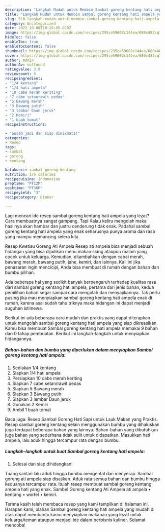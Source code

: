 ```yaml
---
description: "Langkah Mudah untuk Membin Sambal goreng kentang hati ampela yang Lezat Sekali"
title: "Langkah Mudah untuk Membin Sambal goreng kentang hati ampela yang Lezat Sekali"
slug: 518-langkah-mudah-untuk-membin-sambal-goreng-kentang-hati-ampela-yang-lezat-sekali
category: Uncategorized
date: 2022-10-08T10:28:05.820Z
image: https://img-global.cpcdn.com/recipes/295ce59602c144ea/680x482cq70/sambal-goreng-kentang-hati-ampela-foto-resep-utama.jpg
hideToc: false
enableToc: true
enableTocContent: false
thumbnail: https://img-global.cpcdn.com/recipes/295ce59602c144ea/680x482cq70/sambal-goreng-kentang-hati-ampela-foto-resep-utama.jpg
cover: https://img-global.cpcdn.com/recipes/295ce59602c144ea/680x482cq70/sambal-goreng-kentang-hati-ampela-foto-resep-utama.jpg
author: Admin
authorAv: notfound
ratingvalue: 3.9
reviewcount: 6
recipeingredient:
- "1/4 kentang"
- "1/4 hati ampela"
- "10 cabe merah keriting"
- "7 cabe setanrawit pedas"
- "5 Bawang merah"
- "3 Bawang putih"
- "3 lembar Daun jeruk"
- "2 Kemiri"
- "1 buah tomat"
recipeinstructions:

- "Sudah jadi dan siap dinikmati!"
categories:
- Resep
tags:
- sambal
- goreng
- kentang

katakunci: sambal goreng kentang 
nutrition: 176 calories
recipecuisine: Indonesian
preptime: "PT12M"
cooktime: "PT36M"
recipeyield: "3"
recipecategory: Dinner

---
```



Lagi mencari ide resep sambal goreng kentang hati ampela yang lezat? Cara membuatnya sangat gampang. Tapi Kalau keliru mengolah maka hasilnya akan hambar dan justru cenderung tidak enak. Padahal sambal goreng kentang hati ampela yang enak seharusnya punya aroma dan rasa yang mampu memancing selera kita.


Resep Kwetiau Goreng Ati Ampela Resep ati ampela bisa menjadi sebuah hidangan yang bisa dijadikan menu makan siang ataupun malam yang cocok untuk keluarga. Kemudian, ditambahkan dengan cabai merah, bawang merah, bawang putih, jahe, kemiri, dan lainnya. Kali ini jika penasaran ingin mencicipi, Anda bisa membuat di rumah dengan bahan dan bumbu pilihan.

Ada beberapa hal yang sedikit banyak berpengaruh terhadap kualitas rasa dari sambal goreng kentang hati ampela, pertama dari jenis bahan, kedua pemilihan bahan segar sampai cara mengolah dan menyajikannya. Tak perlu pusing jika mau menyiapkan sambal goreng kentang hati ampela enak di rumah, karena asal sudah tahu triknya maka hidangan ini dapat menjadi suguhan istimewa.


Berikut ini ada beberapa cara mudah dan praktis yang dapat diterapkan untuk mengolah sambal goreng kentang hati ampela yang siap dikreasikan. Kamu bisa membuat Sambal goreng kentang hati ampela memakai 9 bahan dan 0 tahap pembuatan. Berikut ini langkah-langkah untuk menyiapkan hidangannya.

<!--inarticleads1-->

##### Bahan-bahan dan bumbu yang diperlukan dalam menyiapkan Sambal goreng kentang hati ampela:

1. Sediakan 1/4 kentang
1. Siapkan 1/4 hati ampela
1. Persiapkan 10 cabe merah keriting
1. Siapkan 7 cabe setan/rawit pedas
1. Siapkan 5 Bawang merah
1. Siapkan 3 Bawang putih
1. Siapkan 3 lembar Daun jeruk
1. Gunakan 2 Kemiri
1. Ambil 1 buah tomat


Baca juga: Resep Sambal Goreng Hati Sapi untuk Lauk Makan yang Praktis. Resep sambal goreng kentang selain menggunakan bumbu yang dihaluskan juga terdapat beberapa bahan yang lainnya. Bahan-bahan yang dibutuhkan juga bahan yang sederhana tidak sulit untuk didapatkan. Masukkan hati ampela, lalu aduk hingga tercampur rata dengan bumbu. 

<!--inarticleads2-->

##### Langkah-langkah untuk buat Sambal goreng kentang hati ampela:


1. Selesai dan siap dihidangkan!

Tuang santan lalu aduk hingga bumbu mengental dan menyerap. Sambal goreng ati ampela siap disajikan. Aduk rata semua bahan dan bumbu hingga keduanya tercampur rata. Itulah resep membuat sambal goreng kentang ampela hati yang enak. Sambel Goreng kentang Ati Ampela ati ampela • kentang • wortel • kemiri. 

Terima kasih telah membaca resep yang kami tampilkan di halaman ini. Harapan kami, olahan Sambal goreng kentang hati ampela yang mudah di atas dapat membantu kamu menyiapkan makanan yang lezat untuk keluarga/teman ataupun menjadi ide dalam berbisnis kuliner. Selamat mencoba!

